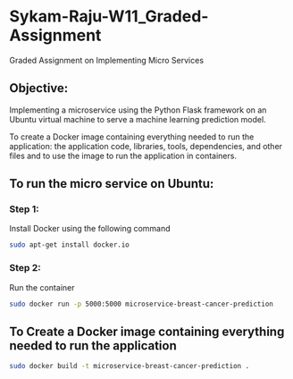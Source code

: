 # Sykam-Raju-W11_Graded-Assignment
Graded Assignment on Implementing Micro Services


## Objective:
Implementing a microservice using the Python Flask framework on an Ubuntu virtual
machine to serve a machine learning prediction model.

To create a Docker image containing everything needed to run the application: the
application code, libraries, tools, dependencies, and other files and to use the image to run
the application in containers.

## To run the micro service on Ubuntu:

### Step 1:

Install  Docker using the following command

```bash
sudo apt-get install docker.io
```

### Step 2:

Run the container


```bash
sudo docker run -p 5000:5000 microservice-breast-cancer-prediction
```

## To Create a Docker image containing everything needed to run the application 

```bash
sudo docker build -t microservice-breast-cancer-prediction .
```

